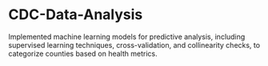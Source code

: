 # CDC-Data-Analysis
Implemented machine learning models for predictive analysis, including supervised learning techniques, cross-validation, and collinearity checks, to categorize counties based on health metrics. 
